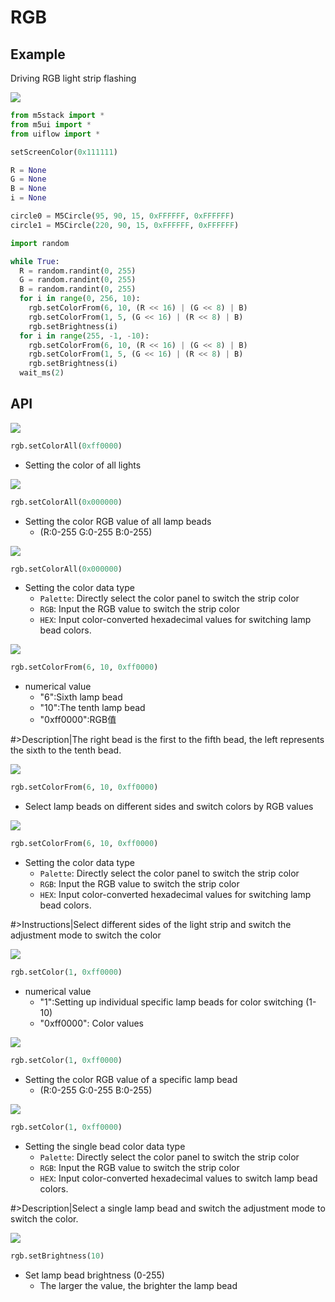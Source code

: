 # RGB

##  Example

Driving RGB light strip flashing

<img class="blockly_svg" src="https://m5stack.oss-cn-shenzhen.aliyuncs.com/resource/docs/static/assets/img/uiflow/blockly/hardwares/rgb/uiflow_block_RGB_demo.svg"> 


```python
from m5stack import *
from m5ui import *
from uiflow import *

setScreenColor(0x111111)

R = None
G = None
B = None
i = None

circle0 = M5Circle(95, 90, 15, 0xFFFFFF, 0xFFFFFF)
circle1 = M5Circle(220, 90, 15, 0xFFFFFF, 0xFFFFFF)

import random

while True:
  R = random.randint(0, 255)
  G = random.randint(0, 255)
  B = random.randint(0, 255)
  for i in range(0, 256, 10):
    rgb.setColorFrom(6, 10, (R << 16) | (G << 8) | B)
    rgb.setColorFrom(1, 5, (G << 16) | (R << 8) | B)
    rgb.setBrightness(i)
  for i in range(255, -1, -10):
    rgb.setColorFrom(6, 10, (R << 16) | (G << 8) | B)
    rgb.setColorFrom(1, 5, (G << 16) | (R << 8) | B)
    rgb.setBrightness(i)
  wait_ms(2)

```

## API

<img class="blockly_svg" src="https://m5stack.oss-cn-shenzhen.aliyuncs.com/resource/docs/static/assets/img/uiflow/blockly/hardwares/rgb/uiflow_block_rgb_bar_color.svg"> 

```python
rgb.setColorAll(0xff0000)
```

- Setting the color of all lights
  

<img class="blockly_svg" src="https://m5stack.oss-cn-shenzhen.aliyuncs.com/resource/docs/static/assets/img/uiflow/blockly/hardwares/rgb/uiflow_block_rgb_bar_color_value.svg"> 

```python
rgb.setColorAll(0x000000)
```
 
- Setting the color RGB value of all lamp beads
  - (R:0-255  G:0-255 B:0-255)

<img class="blockly_svg" src="https://m5stack.oss-cn-shenzhen.aliyuncs.com/resource/docs/static/assets/img/uiflow/blockly/hardwares/rgb/uiflow_block_rgb_bar_color_option.svg"> 

```python
rgb.setColorAll(0x000000)
```

- Setting the color data type
  - `Palette`: Directly select the color panel to switch the strip color
  - `RGB`: Input the RGB value to switch the strip color
  - `HEX`: Input color-converted hexadecimal values for switching lamp bead colors.

<img class="blockly_svg" src="https://m5stack.oss-cn-shenzhen.aliyuncs.com/resource/docs/static/assets/img/uiflow/blockly/hardwares/rgb/uiflow_block_rgb_bar_side_color.svg"> 

```python
rgb.setColorFrom(6, 10, 0xff0000)
```

- numerical value
  - "6":Sixth lamp bead
  - "10":The tenth lamp bead
  - "0xff0000":RGB值

#>Description|The right bead is the first to the fifth bead, the left represents the sixth to the tenth bead.


<img class="blockly_svg" src="https://m5stack.oss-cn-shenzhen.aliyuncs.com/resource/docs/static/assets/img/uiflow/blockly/hardwares/rgb/uiflow_block_rgb_bar_side_color_value.svg"> 

```python
rgb.setColorFrom(6, 10, 0xff0000)
```

- Select lamp beads on different sides and switch colors by RGB values


<img class="blockly_svg" src="https://m5stack.oss-cn-shenzhen.aliyuncs.com/resource/docs/static/assets/img/uiflow/blockly/hardwares/rgb/uiflow_block_rgb_bar_side_color_option.svg"> 

```python
rgb.setColorFrom(6, 10, 0xff0000)
```

- Setting the color data type
  - `Palette`: Directly select the color panel to switch the strip color
  - `RGB`: Input the RGB value to switch the strip color
  - `HEX`: Input color-converted hexadecimal values for switching lamp bead colors.


#>Instructions|Select different sides of the light strip and switch the adjustment mode to switch the color

<img class="blockly_svg" src="https://m5stack.oss-cn-shenzhen.aliyuncs.com/resource/docs/static/assets/img/uiflow/blockly/hardwares/rgb/uiflow_block_rgb_bar_index_color.svg"> 

```python
rgb.setColor(1, 0xff0000)
```

- numerical value
  - "1":Setting up individual specific lamp beads for color switching (1-10)
  - "0xff0000": Color values


<img class="blockly_svg" src="https://m5stack.oss-cn-shenzhen.aliyuncs.com/resource/docs/static/assets/img/uiflow/blockly/hardwares/rgb/uiflow_block_rgb_bar_index_color_value.svg"> 

```python
rgb.setColor(1, 0xff0000)
```

- Setting the color RGB value of a specific lamp bead
  - (R:0-255  G:0-255 B:0-255)


<img class="blockly_svg" src="https://m5stack.oss-cn-shenzhen.aliyuncs.com/resource/docs/static/assets/img/uiflow/blockly/hardwares/rgb/uiflow_block_rgb_bar_side_color_option.svg"> 

```python
rgb.setColor(1, 0xff0000)
```

- Setting the single bead color data type
  - `Palette`: Directly select the color panel to switch the strip color
  - `RGB`: Input the RGB value to switch the strip color
  - `HEX`: Input color-converted hexadecimal values to switch lamp bead colors.

#>Description|Select a single lamp bead and switch the adjustment mode to switch the color.


<img class="blockly_svg" src="https://m5stack.oss-cn-shenzhen.aliyuncs.com/resource/docs/static/assets/img/uiflow/blockly/hardwares/rgb/uiflow_block_rgb_bar_brightness.svg"> 

```python
rgb.setBrightness(10)
```

- Set lamp bead brightness (0-255)
  - The larger the value, the brighter the lamp bead